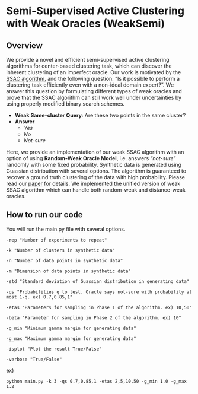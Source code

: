 # Semi-Supervised Active Clustering with Weak Oracles (WeakSemi)
## Overview
We provide a novel and efficient semi-supervised active clustering algorithms for center-based clustering task, which can discover the inherent clustering of an imperfect oracle. Our work is motivated by the [SSAC algorithm](https://papers.nips.cc/paper/6449-clustering-with-same-cluster-queries.pdf), and the following question: “Is it possible to perform a clustering task efficiently even with a non-ideal domain expert?”. We answer this question by formulating different types of weak oracles and prove that the SSAC algorithm can still work well under uncertainties by using properly modified binary search schemes.

- **Weak Same-cluster Query**: Are these two points in the same cluster?
- **Answer**
  - *Yes*
  - *No*
  - *Not-sure*

Here, we provide an implementation of our weak SSAC algorithm with an option of using **Random-Weak Oracle Model**, i.e. answers “*not-sure*” randomly with some fixed probability. Synthetic data is generated using Guassian distribution with several options. The algorithm is guaranteed to recover a ground truth clustering of the data with high probability. Please read our [paper](https://arxiv.org/abs/1709.03202) for details. We implemented the unified version of weak SSAC algorithm which can handle both random-weak and distance-weak oracles.

## How to run our code
You will run the main.py file with several options.
```
-rep "Number of experiments to repeat"

-k "Number of clusters in synthetic data"

-n "Number of data points in synthetic data"

-m "Dimension of data points in synthetic data"

-std "Standard deviation of Guassian distribution in generating data"

-qs "Probabilities q to test. Oracle says not-sure with probability at most 1-q. ex) 0.7,0.85,1"

-etas "Parameters for sampling in Phase 1 of the algorithm. ex) 10,50"

-beta "Parameter for sampling in Phase 2 of the algorithm. ex) 10"

-g_min "Minimum gamma margin for generating data"

-g_max "Maximum gamma margin for generating data"

-isplot "Plot the result True/False"

-verbose "True/False"
```

ex)
```
python main.py -k 3 -qs 0.7,0.85,1 -etas 2,5,10,50 -g_min 1.0 -g_max 1.2
```
